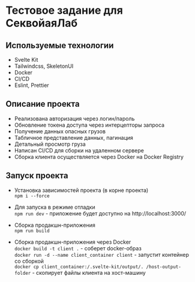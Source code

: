 # Тестовое задание для СеквойаяЛаб

## Используемые технологии
- Svelte Kit
- Tailwindcss, SkeletonUI
- Docker
- CI/CD
- Eslint, Prettier

## Описание проекта
- Реализована авторизация через логин/пароль
- Обновление токена доступа через интерцепторы запроса
- Получение данных опасных грузов
- Табличное представление данных, пагинация
- Детальный просмотр груза
- Написан CI/CD для сборки на удаленном сервере
- Сборка клиента осуществляется через Docker на Docker Registry

## Запуск проекта
- Установка зависимостей проекта (в корне проекта)  
`npm i --force`

- Для запуска в режиме отладки  
`npm run dev` - приложение будет доступно на http://localhost:3000/

- Сборка продакшн-приложения  
`npm run build`

- Сборка продакшн-приложения через Docker  
`docker build -t client .` - соберет docker-образ  
`docker run -d --name client_container client` - запустит контейнер со сборкой  
`docker cp client_container:/.svelte-kit/output/. /host-output-folder` - скопирует файлы клиента на хост-машину  